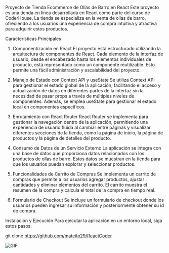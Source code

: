 Proyecto de Tienda Ecommerce de Ollas de Barro en React
Este proyecto es una tienda en línea desarrollada en React como parte del curso de CoderHouse. La tienda se especializa en la venta de ollas de barro, ofreciendo a los usuarios una experiencia de compra intuitiva y atractiva para adquirir estos productos.

Características Principales
1. Componentización en React
El proyecto está estructurado utilizando la arquitectura de componentes de React. Cada elemento de la interfaz de usuario, desde el encabezado hasta los elementos individuales de producto, está representado como un componente reutilizable. Esto permite una fácil administración y escalabilidad del proyecto.

2. Manejo de Estado con Context API y useState
Se utiliza Context API para gestionar el estado global de la aplicación, facilitando el acceso y actualización de datos en diferentes partes de la interfaz sin la necesidad de pasar props a través de múltiples niveles de componentes. Además, se emplea useState para gestionar el estado local en componentes específicos.

3. Enrutamiento con React Router
React Router se implementa para gestionar la navegación dentro de la aplicación, permitiendo una experiencia de usuario fluida al cambiar entre páginas y visualizar diferentes secciones de la tienda, como la página de inicio, la página de productos y la página de detalles del producto.


4. Consumo de Datos de un Servicio Externo
La aplicación se integra con una base de datos que proporciona datos relacionados con los productos de ollas de barro. Estos datos se muestran en la tienda para que los usuarios puedan explorar y seleccionar productos.

5. Funcionalidades de Carrito de Compras
Se implementa un carrito de compras que permite a los usuarios agregar productos, ajustar cantidades y eliminar elementos del carrito. El carrito muestra el resumen de la compra y calcula el total de la compra en tiempo real.

6. Formulario de Checkout
Se incluye un formulario de checkout donde los usuarios pueden ingresar su información y posteriormente obtener su id de compra.

Instalación y Ejecución
Para ejecutar la aplicación en un entorno local, siga estos pasos:

git clone https://github.com/mateito29/ReactCoder

![GIF](src/img/navegacion.gif)
